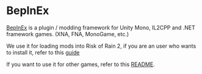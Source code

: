 # BepInEx
[BepInEx](https://github.com/BepInEx/BepInEx) is a plugin / modding framework for Unity Mono, IL2CPP and .NET framework games. (XNA, FNA, MonoGame, etc.)

We use it for loading mods into Risk of Rain 2, if you are an user who wants to install it, refer to this [guide](https://risk-of-thunder.github.io/R2Wiki/Installing-Mods_Beginner's-Guide)

If you want to use it for other games, refer to this [README](https://github.com/BepInEx/BepInEx).